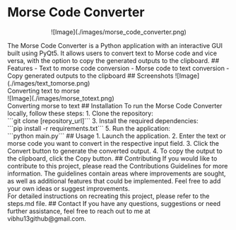 # Morse Code Converter
<p align='center'>
![Image](./images/morse_code_converter.png)</p>
The Morse Code Converter is a Python application with an interactive GUI built using PyQt5. It allows users to convert text to Morse code and vice versa, with the option to copy the generated outputs to the clipboard.
## Features
- Text to morse code conversion
- Morse code to text conversion
- Copy generated outputs to the clipboard
## Screenshots
![Image](./images/text_tomorse.png)<br>
Converting text to morse<br>
![Image](./images/morse_totext.png)<br>
Converting morse to text
## Installation
To run the Morse Code Converter locally, follow these steps:
1. Clone the repository:<br>
   ```git clone [repository_url]```
3. Install the required dependencies:<br>
   ```pip install -r requirements.txt```
5. Run the application:<br>
   ```python main.py```
## Usage
1. Launch the application.
2. Enter the text or morse code you want to convert in the respective input field.
3. Click the Convert button to generate the converted output.
4. To copy the output to the clipboard, click the Copy button.
## Contributing
If you would like to contribute to this project, please read the Contributions Guidelines for more information. The guidelines contain areas where improvements are sought, as well as additional features that could be implemented. Feel free to add your own ideas or suggest improvements.<br>
For detailed instructions on recreating this project, please refer to the steps.md file.
## Contact
If you have any questions, suggestions or need further assistance, feel free to reach out to me at vibhu13github@gmail.com.
